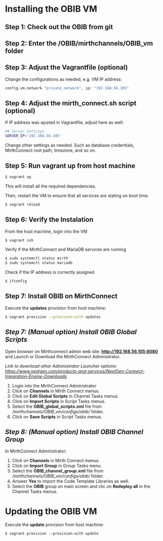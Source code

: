 # Installing the OBIB VM

## Step 1: Check out the OBIB from git

## Step 2: Enter the /OBIB/mirthchannels/OBIB_vm folder

## Step 3: Adjust the Vagrantfile (optional)

Change the configurations as needed, e.g. VM IP address:
```bash
config.vm.network "private_network", ip: "192.168.56.105"
```

## Step 4: Adjust the mirth_connect.sh script (optional)

If IP address was ajusted in Vagrantfile, adjust here as well:

```bash
## Server Settings
SERVER_IP='192.168.56.105'
```

Change other settings as needed. Such as database credentials, MirthConnect root path, timezone, and so on.

## Step 5: Run vagrant up from host machine

```bash
$ vagrant up
```
This will install all the required dependencies. 

Then, restart the VM to ensure that all services are stating on boot time.

```bash
$ vagrant reload
```

## Step 6: Verify the Instalation

From the host machine, login into the VM 

```bash
$ vagrant ssh
```

Verify if the MirthConnect and MariaDB services are running

```bash
$ sudo systemctl status mirth
$ sudo systemctl status mariadb
```

Check if the IP address is correctly assigned

```bash
$ ifconfig
```

## Step 7: Install OBIB on MirthConnect

Execute the **updates** provision from host machine:

```bash
$ vagrant provision --provision-with updates
```

## *Step 7: (Manual option) Install OBIB Global Scripts*

Open browser on Mirthconnect admin web site: **http://192.168.56.105:8080** and Launch or Download the MirthConnect Administrator.

*Link to download other Administrator Launcher options: https://www.nextgen.com/products-and-services/NextGen-Connect-Integration-Engine-Downloads*

1. Login into the MirthConnect Administrator
2. Click on **Channels** in Mirth Connect menus.
3. Click on **Edit Global Scripts** in Channel Tasks menus.
4. Click on **Import Scripts** in Script Tasks menus.
5. Select the **OBIB_global_scripts.xml** file from */mirthchannels/OBIB_vm/configs/obib/* folder.
6. Click on **Save Scripts** in Script Tasks menus.

## *Step 8: (Manual option) Install OBIB Channel Group*

In MirthConnect Administrator:

1. Click on **Channels** in Mirth Connect menus.
2. Click on **Import Group** in Group Tasks menu.
3. Select the **OBIB_channel_group.xml** file from */mirthchannels/OBIB_vm/configs/obib/* folder.
4. Answer **Yes** to import the Code Template Libraries as well.
5. Select the **OBIB** group on main screen and clic on **Redeploy all** in the Channel Tasks menus.

# Updating the OBIB VM

Execute the **update** provision from host machine:

```
$ vagrant provision --provision-with update
```

